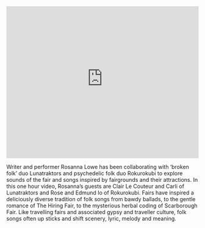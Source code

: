 <iframe width="100%" height="400px" src="https://www.youtube-nocookie.com/embed/ea7XfKXzHgs" frameborder="0" allow="accelerometer; autoplay; encrypted-media; gyroscope; picture-in-picture" allowfullscreen></iframe>

Writer and performer Rosanna Lowe has been collaborating with ‘broken folk’ duo Lunatraktors and psychedelic folk duo Rokurokubi to explore sounds of the fair and songs inspired by fairgrounds and their attractions. In this one hour video, Rosanna’s guests are Clair Le Couteur and Carli of Lunatraktors and Rose and Edmund Io of Rokurokubi. Fairs have inspired a deliciously diverse tradition of folk songs from bawdy ballads, to the gentle romance of The Hiring Fair, to the mysterious herbal coding of Scarborough Fair. Like travelling fairs and associated gypsy and traveller culture, folk songs often up sticks and shift scenery, lyric, melody and meaning.
